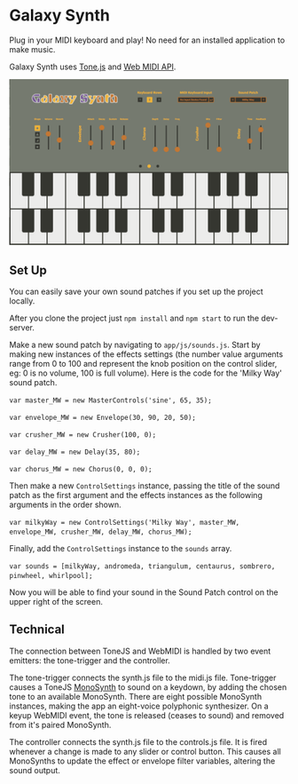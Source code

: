 # Galaxy Synth

Plug in your MIDI keyboard and play! No need for an installed application to make music.

Galaxy Synth uses [Tone.js](https://github.com/Tonejs/Tone.js/) and [Web MIDI API](https://webaudio.github.io/web-midi-api/).

![Galaxy Synth Screenshot](app/static/screenshot.png)

## Set Up

You can easily save your own sound patches if you set up the project locally.

After you clone the project just `npm install` and `npm start` to run the dev-server.

Make a new sound patch by navigating to `app/js/sounds.js`. Start by making new instances of the effects settings (the number value arguments range from 0 to 100 and represent the knob position on the control slider, eg: 0 is no volume, 100 is full volume). Here is the code for the 'Milky Way' sound patch.

`var master_MW = new MasterControls('sine', 65, 35);`

`var envelope_MW = new Envelope(30, 90, 20, 50);`

`var crusher_MW = new Crusher(100, 0);`

`var delay_MW = new Delay(35, 80);`

`var chorus_MW = new Chorus(0, 0, 0);`

Then make a new `ControlSettings` instance, passing the title of the sound patch as the first argument and the effects instances as the following arguments in the order shown.

`var milkyWay = new ControlSettings('Milky Way', master_MW, envelope_MW, crusher_MW, delay_MW, chorus_MW);`

Finally, add the `ControlSettings` instance to the `sounds` array.

`var sounds = [milkyWay, andromeda, triangulum, centaurus, sombrero, pinwheel, whirlpool];`

Now you will be able to find your sound in the Sound Patch control on the upper right of the screen.

## Technical

The connection between ToneJS and WebMIDI is handled by two event emitters: the tone-trigger and the controller.

The tone-trigger connects the synth.js file to the midi.js file. Tone-trigger causes a ToneJS [MonoSynth](https://tonejs.github.io/docs/#MonoSynth) to sound on a keydown, by adding the chosen tone to an available MonoSynth. There are eight possible MonoSynth instances, making the app an eight-voice polyphonic synthesizer. On a keyup WebMIDI event, the tone is released (ceases to sound) and removed from it's paired MonoSynth.

The controller connects the synth.js file to the controls.js file. It is fired whenever a change is made to any slider or control button. This causes all MonoSynths to update the effect or envelope filter variables, altering the sound output.
